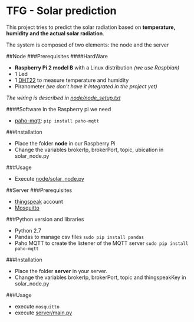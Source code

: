 # TFG - Solar prediction
This project tries to predict the solar radiation based on **temperature, humidity and the actual solar radiation**.

The system is composed of two elements: the node and the server

##Node
###Prerequisites
####HardWare
- **Raspberry Pi 2 model B** with a Linux distribution *(we use Raspbian)*
- 1 Led
- 1 [DHT22](https://www.sparkfun.com/datasheets/Sensors/Temperature/DHT22.pdf) to measure temperature and humidity
- Piranometer *(we don't have it integrated in the project yet)*

*The wiring is described in [node/node_setup.txt](node/node_setup.txt)*

####Software
In the Raspberry pi we need
- [paho-mqtt](https://pypi.python.org/pypi/paho-mqtt/1.1): ```pip install paho-mqtt```

###Installation
- Place the folder **node** in our Raspberry Pi
- Change the variables brokerIp, brokerPort, topic, ubication in solar_node.py

###Usage
- Execute [node/solar_node.py](node/solar_node.py)

##Server
###Prerequisites
- [thingspeak](https://thingspeak.com/) account
- [Mosquitto](https://mosquitto.org/)

###Python version and libraries
- Python 2.7
- Pandas to manage csv files ```sudo pip install pandas```
- Paho MQTT to create the listener of the MQTT server ```sudo pip install paho-mqtt```


###Installation
- Place the folder **server** in your server.
- Change the variables brokerIp, brokerPort, topic and thingspeakKey in solar_node.py

###Usage
- execute ```mosquitto```
- execute [server/main.py](server/main.py)
